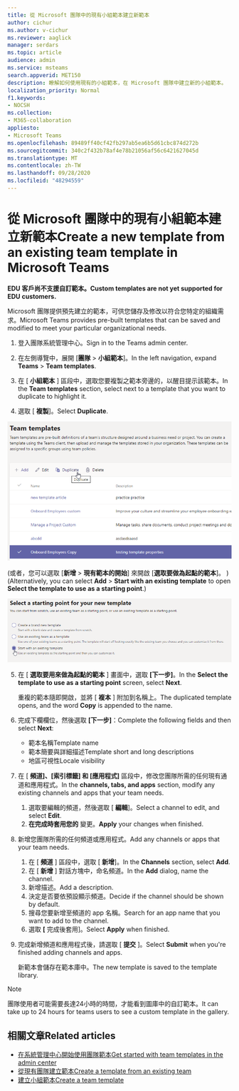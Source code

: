 ```yaml
---
title: 從 Microsoft 團隊中的現有小組範本建立新範本
author: cichur
ms.author: v-cichur
ms.reviewer: aaglick
manager: serdars
ms.topic: article
audience: admin
ms.service: msteams
search.appverid: MET150
description: 瞭解如何使用現有的小組範本，在 Microsoft 團隊中建立新的小組範本。
localization_priority: Normal
f1.keywords:
- NOCSH
ms.collection:
- M365-collaboration
appliesto:
- Microsoft Teams
ms.openlocfilehash: 89489ff40cf42fb297ab5ea6b5d61cbc874d272b
ms.sourcegitcommit: 340c2f432b78af4e78b21056af56c6421627045d
ms.translationtype: MT
ms.contentlocale: zh-TW
ms.lasthandoff: 09/28/2020
ms.locfileid: "48294559"
---
```

# <a name="create-a-new-template-from-an-existing-team-template-in-microsoft-teams"></a><span data-ttu-id="5a64a-103">從 Microsoft 團隊中的現有小組範本建立新範本</span><span class="sxs-lookup"><span data-stu-id="5a64a-103">Create a new template from an existing team template in Microsoft Teams</span></span>

<span data-ttu-id="5a64a-104">**EDU 客戶尚不支援自訂範本。**</span><span class="sxs-lookup"><span data-stu-id="5a64a-104">**Custom templates are not yet supported for EDU customers.**</span></span>

<span data-ttu-id="5a64a-105">Microsoft 團隊提供預先建立的範本，可供您儲存及修改以符合您特定的組織需求。</span><span class="sxs-lookup"><span data-stu-id="5a64a-105">Microsoft Teams provides pre-built templates that can be saved and modified to meet your particular organizational needs.</span></span>

1. <span data-ttu-id="5a64a-106">登入團隊系統管理中心。</span><span class="sxs-lookup"><span data-stu-id="5a64a-106">Sign in to the Teams admin center.</span></span>

2. <span data-ttu-id="5a64a-107">在左側導覽中，展開 [**團隊**  >  **小組範本**]。</span><span class="sxs-lookup"><span data-stu-id="5a64a-107">In the left navigation, expand **Teams** > **Team templates**.</span></span>

3. <span data-ttu-id="5a64a-108">在 [ **小組範本** ] 區段中，選取您要複製之範本旁邊的，以醒目提示該範本。</span><span class="sxs-lookup"><span data-stu-id="5a64a-108">In the **Team templates** section, select next to a template that you want to duplicate to highlight it.</span></span>

4. <span data-ttu-id="5a64a-109">選取 [ **複製**]。</span><span class="sxs-lookup"><span data-stu-id="5a64a-109">Select **Duplicate**.</span></span>

![[團隊範本] 對話方塊的影像，其中醒目提示 [新增]。](media/template-duplicate.png)

<span data-ttu-id="5a64a-111"> (或者，您可以選取 [**新增**  >  **現有範本的開始**] 來開啟 [**選取要做為起點的範本**]。 ) </span><span class="sxs-lookup"><span data-stu-id="5a64a-111">(Alternatively, you can select **Add** > **Start with an existing template** to open **Select the template to use as a starting point**.)</span></span>

![小組範本開始點畫面的影像，其中醒目提示了現有的範本。](media/template-start-existing-template.png)

5. <span data-ttu-id="5a64a-113">在 [ **選取要用來做為起點的範本** ] 畫面中，選取 **[下一步]**。</span><span class="sxs-lookup"><span data-stu-id="5a64a-113">In the **Select the template to use as a starting point** screen, select **Next**.</span></span>

    <span data-ttu-id="5a64a-114">重複的範本隨即開啟，並將 [ **複本** ] 附加到名稱上。</span><span class="sxs-lookup"><span data-stu-id="5a64a-114">The duplicated template opens, and the word **Copy** is appended to the name.</span></span>

6. <span data-ttu-id="5a64a-115">完成下欄欄位，然後選取 **[下一步]**：</span><span class="sxs-lookup"><span data-stu-id="5a64a-115">Complete the following fields and then select **Next**:</span></span>
    - <span data-ttu-id="5a64a-116">範本名稱</span><span class="sxs-lookup"><span data-stu-id="5a64a-116">Template name</span></span>
    - <span data-ttu-id="5a64a-117">範本簡要與詳細描述</span><span class="sxs-lookup"><span data-stu-id="5a64a-117">Template short and long descriptions</span></span>
    - <span data-ttu-id="5a64a-118">地區可視性</span><span class="sxs-lookup"><span data-stu-id="5a64a-118">Locale visibility</span></span>  

7. <span data-ttu-id="5a64a-119">在 [ **頻道]、[索引標籤] 和 [應用程式]** 區段中，修改您團隊所需的任何現有通道和應用程式。</span><span class="sxs-lookup"><span data-stu-id="5a64a-119">In the **channels, tabs, and apps** section, modify any existing channels and apps that your team needs.</span></span>

    1. <span data-ttu-id="5a64a-120">選取要編輯的頻道，然後選取 [ **編輯**]。</span><span class="sxs-lookup"><span data-stu-id="5a64a-120">Select a channel to edit, and select **Edit**.</span></span>
    2. <span data-ttu-id="5a64a-121">**在完成時套用您的** 變更。</span><span class="sxs-lookup"><span data-stu-id="5a64a-121">**Apply** your changes when finished.</span></span>

8. <span data-ttu-id="5a64a-122">新增您團隊所需的任何頻道或應用程式。</span><span class="sxs-lookup"><span data-stu-id="5a64a-122">Add any channels or apps that your team needs.</span></span>

    1. <span data-ttu-id="5a64a-123">在 [ **頻道** ] 區段中，選取 [ **新增**]。</span><span class="sxs-lookup"><span data-stu-id="5a64a-123">In the **Channels** section, select **Add**.</span></span>
    2. <span data-ttu-id="5a64a-124">在 [ **新增** ] 對話方塊中，命名頻道。</span><span class="sxs-lookup"><span data-stu-id="5a64a-124">In the **Add** dialog, name the channel.</span></span>
    3. <span data-ttu-id="5a64a-125">新增描述。</span><span class="sxs-lookup"><span data-stu-id="5a64a-125">Add a description.</span></span>
    4. <span data-ttu-id="5a64a-126">決定是否要依預設顯示頻道。</span><span class="sxs-lookup"><span data-stu-id="5a64a-126">Decide if the channel should be shown by default.</span></span>
    5. <span data-ttu-id="5a64a-127">搜尋您要新增至頻道的 app 名稱。</span><span class="sxs-lookup"><span data-stu-id="5a64a-127">Search for an app name that you want to add to the channel.</span></span>
    6. <span data-ttu-id="5a64a-128">選取 **[** 完成後套用]。</span><span class="sxs-lookup"><span data-stu-id="5a64a-128">Select **Apply** when finished.</span></span>

7. <span data-ttu-id="5a64a-129">完成新增頻道和應用程式後，請選取 [ **提交** ]。</span><span class="sxs-lookup"><span data-stu-id="5a64a-129">Select **Submit** when you're finished adding channels and apps.</span></span>

    <span data-ttu-id="5a64a-130">新範本會儲存在範本庫中。</span><span class="sxs-lookup"><span data-stu-id="5a64a-130">The new template is saved to the template library.</span></span>

> [!Note]
> <span data-ttu-id="5a64a-131">團隊使用者可能需要長達24小時的時間，才能看到圖庫中的自訂範本。</span><span class="sxs-lookup"><span data-stu-id="5a64a-131">It can take up to 24 hours for teams users to see a custom template in the gallery.</span></span>

## <a name="related-articles"></a><span data-ttu-id="5a64a-132">相關文章</span><span class="sxs-lookup"><span data-stu-id="5a64a-132">Related articles</span></span>

- [<span data-ttu-id="5a64a-133">在系統管理中心開始使用團隊範本</span><span class="sxs-lookup"><span data-stu-id="5a64a-133">Get started with team templates in the admin center</span></span>](get-started-with-teams-templates-in-the-admin-console.md)
- [<span data-ttu-id="5a64a-134">從現有團隊建立範本</span><span class="sxs-lookup"><span data-stu-id="5a64a-134">Create a template from an existing team</span></span>](create-template-from-existing-team.md)
- [<span data-ttu-id="5a64a-135">建立小組範本</span><span class="sxs-lookup"><span data-stu-id="5a64a-135">Create a team template</span></span>](create-a-team-template.md)